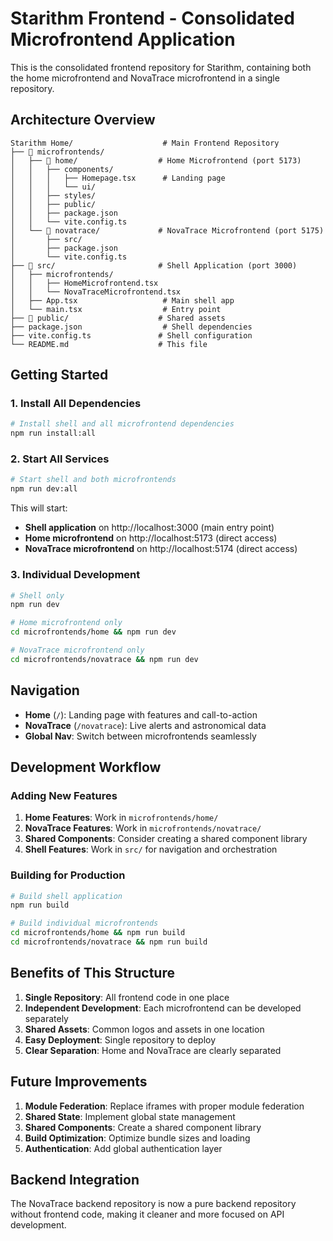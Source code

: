 # Starithm Frontend - Consolidated Microfrontend Application

This is the consolidated frontend repository for Starithm, containing both the home microfrontend and NovaTrace microfrontend in a single repository.

## Architecture Overview

```
Starithm Home/                    # Main Frontend Repository
├── 📁 microfrontends/
│   ├── 📁 home/                  # Home Microfrontend (port 5173)
│   │   ├── components/
│   │   │   ├── Homepage.tsx      # Landing page
│   │   │   └── ui/
│   │   ├── styles/
│   │   ├── public/
│   │   ├── package.json
│   │   └── vite.config.ts
│   └── 📁 novatrace/             # NovaTrace Microfrontend (port 5175)
│       ├── src/
│       ├── package.json
│       └── vite.config.ts
├── 📁 src/                       # Shell Application (port 3000)
│   ├── microfrontends/
│   │   ├── HomeMicrofrontend.tsx
│   │   └── NovaTraceMicrofrontend.tsx
│   ├── App.tsx                   # Main shell app
│   └── main.tsx                  # Entry point
├── 📁 public/                    # Shared assets
├── package.json                  # Shell dependencies
├── vite.config.ts               # Shell configuration
└── README.md                    # This file
```

## Getting Started

### 1. Install All Dependencies

```bash
# Install shell and all microfrontend dependencies
npm run install:all
```

### 2. Start All Services

```bash
# Start shell and both microfrontends
npm run dev:all
```

This will start:
- **Shell application** on http://localhost:3000 (main entry point)
- **Home microfrontend** on http://localhost:5173 (direct access)
- **NovaTrace microfrontend** on http://localhost:5174 (direct access)

### 3. Individual Development

```bash
# Shell only
npm run dev

# Home microfrontend only
cd microfrontends/home && npm run dev

# NovaTrace microfrontend only
cd microfrontends/novatrace && npm run dev
```

## Navigation

- **Home** (`/`): Landing page with features and call-to-action
- **NovaTrace** (`/novatrace`): Live alerts and astronomical data
- **Global Nav**: Switch between microfrontends seamlessly

## Development Workflow

### Adding New Features

1. **Home Features**: Work in `microfrontends/home/`
2. **NovaTrace Features**: Work in `microfrontends/novatrace/`
3. **Shared Components**: Consider creating a shared component library
4. **Shell Features**: Work in `src/` for navigation and orchestration

### Building for Production

```bash
# Build shell application
npm run build

# Build individual microfrontends
cd microfrontends/home && npm run build
cd microfrontends/novatrace && npm run build
```

## Benefits of This Structure

1. **Single Repository**: All frontend code in one place
2. **Independent Development**: Each microfrontend can be developed separately
3. **Shared Assets**: Common logos and assets in one location
4. **Easy Deployment**: Single repository to deploy
5. **Clear Separation**: Home and NovaTrace are clearly separated

## Future Improvements

1. **Module Federation**: Replace iframes with proper module federation
2. **Shared State**: Implement global state management
3. **Shared Components**: Create a shared component library
4. **Build Optimization**: Optimize bundle sizes and loading
5. **Authentication**: Add global authentication layer

## Backend Integration

The NovaTrace backend repository is now a pure backend repository without frontend code, making it cleaner and more focused on API development.
